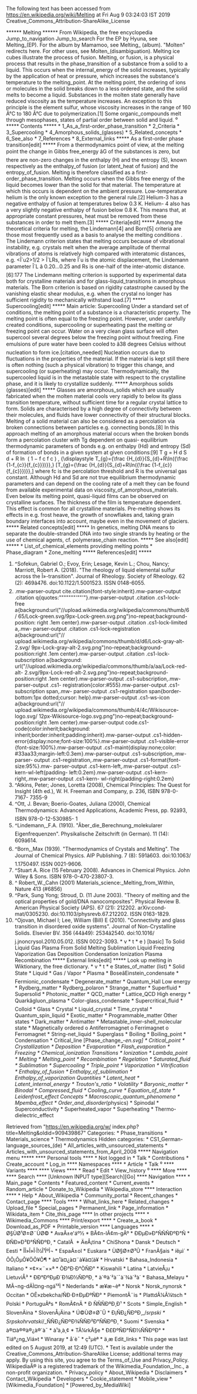 The following text has been accessed from https://en.wikipedia.org/wiki/Melting at Fri Aug 9 03:24:03 IST 2019
Creative_Commons_Attribution-ShareAlike_License





















****** Melting ******
From Wikipedia, the free encyclopedia
Jump_to_navigation Jump_to_search
For the EP by Hyuna, see Melting_(EP). For the album by Mamamoo, see Melting_
(album).
"Molten" redirects here. For other uses, see Molten_(disambiguation).
Melting ice cubes illustrate the process of fusion.
Melting, or fusion, is a physical process that results in the phase_transition
of a substance from a solid to a liquid. This occurs when the internal_energy
of the solid increases, typically by the application of heat or pressure, which
increases the substance's temperature to the melting_point. At the melting
point, the ordering of ions or molecules in the solid breaks down to a less
ordered state, and the solid melts to become a liquid.
Substances in the molten state generally have reduced viscosity as the
temperature increases. An exception to this principle is the element sulfur,
whose viscosity increases in the range of 160 Â°C to 180 Â°C due to
polymerization.[1]
Some organic_compounds melt through mesophases, states of partial order between
solid and liquid.
⁰
***** Contents *****
    * 1_As_a_first-order_phase_transition
    * 2_Criteria
    * 3_Supercooling
    * 4_Amorphous_solids_(glasses)
    * 5_Related_concepts
    * 6_See_also
    * 7_References
    * 8_External_links
***** As a first-order phase transition[edit] *****
From a thermodynamics point of view, at the melting point the change in Gibbs
free_energy âG of the substances is zero, but there are non-zero changes in
the enthalpy (H) and the entropy (S), known respectively as the enthalpy_of
fusion (or latent_heat of fusion) and the entropy_of_fusion. Melting is
therefore classified as a first-order_phase_transition. Melting occurs when the
Gibbs free energy of the liquid becomes lower than the solid for that material.
The temperature at which this occurs is dependent on the ambient pressure.
Low-temperature helium is the only known exception to the general rule.[2]
Helium-3 has a negative enthalpy of fusion at temperatures below 0.3 K. Helium-
4 also has a very slightly negative enthalpy of fusion below 0.8 K. This means
that, at appropriate constant pressures, heat must be removed from these
substances in order to melt them.[3]
***** Criteria[edit] *****
Among the theoretical criteria for melting, the Lindemann[4] and Born[5]
criteria are those most frequently used as a basis to analyse the melting
conditions . The Lindemann criterion states that melting occurs because of
vibrational instability, e.g. crystals melt when the average amplitude of
thermal vibrations of atoms is relatively high compared with interatomic
distances, e.g. <Î´u2>1/2 > Î´LRs, where Î´u is the atomic displacement, the
Lindemann parameter Î´L â 0.20...0.25 and Rs is one-half of the inter-atomic
distance.[6]:177 The Lindemann melting criterion is supported by experimental
data both for crystalline materials and for glass-liquid_transitions in
amorphous materials. The Born criterion is based on rigidity catastrophe caused
by the vanishing elastic shear modulus, e.g. when the crystal no longer has
sufficient rigidity to mechanically withstand load.[7]
***** Supercooling[edit] *****
Main article: Supercooling
Under a standard set of conditions, the melting point of a substance is a
characteristic property. The melting point is often equal to the freezing
point. However, under carefully created conditions, supercooling or
superheating past the melting or freezing point can occur. Water on a very
clean glass surface will often supercool several degrees below the freezing
point without freezing. Fine emulsions of pure water have been cooled to â38
degrees Celsius without nucleation to form ice.[citation_needed] Nucleation
occurs due to fluctuations in the properties of the material. If the material
is kept still there is often nothing (such a physical vibration) to trigger
this change, and supercooling (or superheating) may occur. Thermodynamically,
the supercooled liquid is in the metastable state with respect to the
crystalline phase, and it is likely to crystallize suddenly.
***** Amorphous solids (glasses)[edit] *****
Glasses are amorphous_solids which are usually fabricated when the molten
material cools very rapidly to below its glass transition temperature, without
sufficient time for a regular crystal lattice to form. Solids are characterised
by a high degree of connectivity between their molecules, and fluids have lower
connectivity of their structural blocks. Melting of a solid material can also
be considered as a percolation via broken connections between particles e.g.
connecting bonds.[8] In this approach melting of an amorphous material occurs
when the broken bonds form a percolation cluster with Tg dependent on quasi-
equilibrium thermodynamic parameters of bonds e.g. on enthalpy (Hd) and entropy
(Sd) of formation of bonds in a given system at given conditions:[9]
          T  g   =    H  d     S  d   + R ln &#x2061; (    1 &#x2212;  f  c
      f  c     )    ,   {\displaystyle T_{g}={\frac {H_{d}}{S_{d}+R\ln({\frac
      {1-f_{c}}{f_{c}}})}},}  [T_{g}={\frac {H_{d}}{S_{d}+R\ln({\frac {1-f_{c}}
      {f_{c}}})}},]
where fc is the percolation threshold and R is the universal gas constant.
Although Hd and Sd are not true equilibrium thermodynamic parameters and can
depend on the cooling rate of a melt they can be found from available
experimental data on viscosity_of_amorphous_materials.
Even below its melting point, quasi-liquid films can be observed on crystalline
surfaces. The thickness of the film is temperature dependent. This effect is
common for all crystalline materials. Pre-melting shows its effects in e.g.
frost heave, the growth of snowflakes and, taking grain boundary interfaces
into account, maybe even in the movement of glaciers.
***** Related concepts[edit] *****
In genetics, melting DNA means to separate the double-stranded DNA into two
single strands by heating or the use of chemical agents, cf. polymerase_chain
reaction.
***** See also[edit] *****
    * List_of_chemical_elements providing melting points
    * Phase_diagram
    * Zone_melting
***** References[edit] *****
   1. ^Sofekun, Gabriel O.; Evoy, Erin; Lesage, Kevin L.; Chou, Nancy;
      Marriott, Robert A. (2018). "The rheology of liquid elemental sulfur
      across the Î»-transition". Journal of Rheology. Society of Rheology. 62
      (2): 469â476. doi:10.1122/1.5001523. ISSN 0148-6055.
   2. .mw-parser-output cite.citation{font-style:inherit}.mw-parser-output
      .citation q{quotes:"\"""\"""'""'"}.mw-parser-output .citation .cs1-lock-
      free a{background:url("//upload.wikimedia.org/wikipedia/commons/thumb/6/
      65/Lock-green.svg/9px-Lock-green.svg.png")no-repeat;background-position:
      right .1em center}.mw-parser-output .citation .cs1-lock-limited a,.mw-
      parser-output .citation .cs1-lock-registration a{background:url("//
      upload.wikimedia.org/wikipedia/commons/thumb/d/d6/Lock-gray-alt-2.svg/
      9px-Lock-gray-alt-2.svg.png")no-repeat;background-position:right .1em
      center}.mw-parser-output .citation .cs1-lock-subscription a{background:
      url("//upload.wikimedia.org/wikipedia/commons/thumb/a/aa/Lock-red-alt-
      2.svg/9px-Lock-red-alt-2.svg.png")no-repeat;background-position:right
      .1em center}.mw-parser-output .cs1-subscription,.mw-parser-output .cs1-
      registration{color:#555}.mw-parser-output .cs1-subscription span,.mw-
      parser-output .cs1-registration span{border-bottom:1px dotted;cursor:
      help}.mw-parser-output .cs1-ws-icon a{background:url("//
      upload.wikimedia.org/wikipedia/commons/thumb/4/4c/Wikisource-logo.svg/
      12px-Wikisource-logo.svg.png")no-repeat;background-position:right .1em
      center}.mw-parser-output code.cs1-code{color:inherit;background:
      inherit;border:inherit;padding:inherit}.mw-parser-output .cs1-hidden-
      error{display:none;font-size:100%}.mw-parser-output .cs1-visible-error
      {font-size:100%}.mw-parser-output .cs1-maint{display:none;color:
      #33aa33;margin-left:0.3em}.mw-parser-output .cs1-subscription,.mw-parser-
      output .cs1-registration,.mw-parser-output .cs1-format{font-size:95%}.mw-
      parser-output .cs1-kern-left,.mw-parser-output .cs1-kern-wl-left{padding-
      left:0.2em}.mw-parser-output .cs1-kern-right,.mw-parser-output .cs1-kern-
      wl-right{padding-right:0.2em}
   3. ^Atkins, Peter; Jones, Loretta (2008), Chemical Principles: The Quest for
      Insight (4th ed.), W. H. Freeman and Company, p. 236, ISBN 978-0-7167-
      7355-9
   4. ^Ott, J. Bevan; Boerio-Goates, Juliana (2000), Chemical Thermodynamics:
      Advanced Applications, Academic Press, pp. 92â93, ISBN 978-0-12-530985-
      1
   5. ^Lindemann,_F.A. (1910). "Ãber_die_Berechnung_molekularer
      Eigenfrequenzen". Physikalische Zeitschrift (in German). 11 (14):
      609â614.
   6. ^Born,_Max (1939). "Thermodynamics of Crystals and Melting". The Journal
      of Chemical Physics. AIP Publishing. 7 (8): 591â603. doi:10.1063/
      1.1750497. ISSN 0021-9606.
   7. ^Stuart A. Rice (15 February 2008). Advances in Chemical Physics. John
      Wiley & Sons. ISBN 978-0-470-23807-3.
   8. ^ Robert_W._Cahn (2001) Materials_science:_Melting_from_Within, Nature
      413 (#6856)
   9. ^Park, Sung Yong; Stroud, D. (11 June 2003). "Theory of melting and the
      optical properties of gold/DNA nanocomposites". Physical Review B.
      American Physical Society (APS). 67 (21): 212202. arXiv:cond-mat/0305230.
      doi:10.1103/physrevb.67.212202. ISSN 0163-1829.
  10. ^Ojovan, Michael I; Lee, William (Bill) E (2010). "Connectivity and glass
      transition in disordered oxide systems". Journal of Non-Crystalline
      Solids. Elsevier BV. 356 (44â49): 2534â2540. doi:10.1016/
      j.jnoncrysol.2010.05.012. ISSN 0022-3093.
    * v
    * t
    * e
)
[basic]
To
Solid
Liquid
Gas
Plasma
From
Solid
Melting
Sublimation
Liquid
Freezing
Vaporization
Gas
Deposition
Condensation
Ionization
Plasma
Recombination
***** External links[edit] *****
 Look up melting in Wiktionary, the free dictionary.
    * v
    * t
    * e
States_of_matter (list)
                 * Solid
State            * Liquid
                 * Gas / Vapor
                 * Plasma
                 * BoseâEinstein_condensate
                 * Fermionic_condensate
                 * Degenerate_matter
                 * Quantum_Hall
Low energy       * Rydberg_matter
                 * Rydberg_polaron
                 * Strange_matter
                 * Superfluid
                 * Supersolid
                 * Photonic_matter
                 * QCD_matter
                 * Lattice_QCD
High energy      * Quarkâgluon_plasma
                 * Color-glass_condensate
                 * Supercritical_fluid
                 * Colloid
                 * Glass
                 * Crystal
                 * Liquid_crystal
                 * Time_crystal
                 * Quantum_spin_liquid
                 * Exotic_matter
                 * Programmable_matter
Other states     * Dark_matter
                 * Antimatter
                 * Metastable_inner-shell_molecular
                   state
                 * Magnetically ordered
                       o Antiferromagnet
                       o Ferrimagnet
                       o Ferromagnet
                 * String-net_liquid
                 * Superglass
                 * Boiling
                 * Boiling_point
                 * Condensation
                 * Critical_line                    [Phase_change_-_en.svg]
                 * Critical_point
                 * Crystallization
                 * Deposition
                 * Evaporation
                 * Flash_evaporation
                 * Freezing
                 * Chemical_ionization
Transitions      * Ionization
                 * Lambda_point
                 * Melting
                 * Melting_point
                 * Recombination
                 * Regelation
                 * Saturated_fluid
                 * Sublimation
                 * Supercooling
                 * Triple_point
                 * Vaporization
                 * Vitrification
                 * Enthalpy_of_fusion
                 * Enthalpy_of_sublimation
                 * Enthalpy_of_vaporization
Quantities       * Latent_heat
                 * Latent_internal_energy
                 * Trouton's_ratio
                 * Volatility
                 * Baryonic_matter
                 * Binodal
                 * Compressed_fluid
                 * Cooling_curve
                 * Equation_of_state
                 * Leidenfrost_effect
Concepts         * Macroscopic_quantum_phenomena
                 * Mpemba_effect
                 * Order_and_disorder_(physics)
                 * Spinodal
                 * Superconductivity
                 * Superheated_vapor
                 * Superheating
                 * Thermo-dielectric_effect

Retrieved from "https://en.wikipedia.org/w/
index.php?title=Melting&oldid=909439867"
Categories:
    * Phase_transitions
    * Materials_science
    * Thermodynamics
Hidden categories:
    * CS1_German-language_sources_(de)
    * All_articles_with_unsourced_statements
    * Articles_with_unsourced_statements_from_April_2008
***** Navigation menu *****
**** Personal tools ****
    * Not logged in
    * Talk
    * Contributions
    * Create_account
    * Log_in
**** Namespaces ****
    * Article
    * Talk
⁰
**** Variants ****
**** Views ****
    * Read
    * Edit
    * View_history
⁰
**** More ****
**** Search ****
[Unknown INPUT type][Search][Go]
**** Navigation ****
    * Main_page
    * Contents
    * Featured_content
    * Current_events
    * Random_article
    * Donate_to_Wikipedia
    * Wikipedia_store
**** Interaction ****
    * Help
    * About_Wikipedia
    * Community_portal
    * Recent_changes
    * Contact_page
**** Tools ****
    * What_links_here
    * Related_changes
    * Upload_file
    * Special_pages
    * Permanent_link
    * Page_information
    * Wikidata_item
    * Cite_this_page
**** In other projects ****
    * Wikimedia_Commons
**** Print/export ****
    * Create_a_book
    * Download_as_PDF
    * Printable_version
**** Languages ****
    * Ø§ÙØ¹Ø±Ø¨ÙØ©
    * AvaÃ±e'áº½
    * BÃ¢n-lÃ¢m-gÃº
    * ÐÐµÐ»Ð°ÑÑÑÐºÐ°Ñ
    * ÐÑÐ»Ð³Ð°ÑÑÐºÐ¸
    * CatalÃ 
    * ÄeÅ¡tina
    * ChiShona
    * Dansk
    * Deutsch
    * Eesti
    * ÎÎ»Î»Î·Î½Î¹ÎºÎ¬
    * EspaÃ±ol
    * Euskara
    * ÙØ§Ø±Ø³Û
    * FranÃ§ais
    * íêµ­ì´
    * ÕÕ¡ÕµÕ¥ÖÕ¥Õ¶
    * à¤¹à¤¿à¤¨à¥à¤¦à¥
    * Hrvatski
    * Bahasa_Indonesia
    * Italiano
    * ×¢××¨××ª
    * ÒÐ°Ð·Ð°ÒÑÐ°
    * Kiswahili
    * Latina
    * LatvieÅ¡u
    * LietuviÅ³
    * ÐÐ°ÐºÐµÐ´Ð¾Ð½ÑÐºÐ¸
    * à´®à´²à´¯à´¾à´³à´
    * Bahasa_Melayu
    * MÃ¬ng-dÄÌ¤ng-ngá¹³Ì
    * Nederlands
    * æ¥æ¬èª
    * Norsk
    * Norsk_nynorsk
    * Occitan
    * OÊ»zbekcha/ÑÐ·Ð±ÐµÐºÑÐ°
    * PiemontÃ¨is
    * PlattdÃ¼Ã¼tsch
    * Polski
    * PortuguÃªs
    * RomÃ¢nÄ
    * Ð ÑÑÑÐºÐ¸Ð¹
    * Scots
    * Simple_English
    * SlovenÄina
    * SlovenÅ¡Äina
    * Ú©ÙØ±Ø¯Û
    * Ð¡ÑÐ¿ÑÐºÐ¸_/_srpski
    * Srpskohrvatski_/_ÑÑÐ¿ÑÐºÐ¾ÑÑÐ²Ð°ÑÑÐºÐ¸
    * Suomi
    * Svenska
    * à®¤à®®à®¿à®´à¯
    * à¹à¸à¸¢
    * TÃ¼rkÃ§e
    * Ð£ÐºÑÐ°ÑÐ½ÑÑÐºÐ°
    * Tiáº¿ng_Viá»t
    * Winaray
    * å´è¯­
    * ç²µèª
    * ä¸­æ
Edit_links
    * This page was last edited on 5 August 2019, at 12:49 (UTC).
    * Text is available under the Creative_Commons_Attribution-ShareAlike
      License; additional terms may apply. By using this site, you agree to the
      Terms_of_Use and Privacy_Policy. WikipediaÂ® is a registered trademark of
      the Wikimedia_Foundation,_Inc., a non-profit organization.
    * Privacy_policy
    * About_Wikipedia
    * Disclaimers
    * Contact_Wikipedia
    * Developers
    * Cookie_statement
    * Mobile_view
    * [Wikimedia_Foundation]
    * [Powered_by_MediaWiki]
